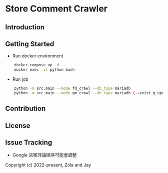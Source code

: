 # Store Comment Crawler

## Introduction
    

## Getting Started
- Run docker environment
```bash
    docker-compose up -d
    docker exec -it python bash
```

- Run job
```bash
    python -m src.main --mode fd_crawl --db_type mariadb
    python -m src.main --mode gm_crawl --db_type mariadb (--exist_g_update)
```

## Contribution

<!-- <a href="https://github.com/ZolaHsieh/google_comment_analysis/graphs/contributors"><img src="https://opencollective.com/google_comment_analysis/contributors.svg?width=890" /></a> -->


## License

<!-- [MIT](https://opensource.org/licenses/MIT) -->


## Issue Tracking
- Google 店家評論順序可能會調整

Copyright (c) 2022-present, Zola and Jay
